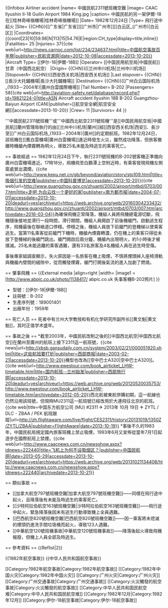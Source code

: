 
{{Infobox Airliner accident
|name= 中國民航2311號班機空難
|image= CAAC Ilyushin Il-18 Guilin Airport 1984 King.jpg
|caption= 中國民航的另一架伊爾-18在[[桂林奇峰嶺機場|桂林奇峰嶺機場]]
|Date= 1982年12月24日
|Type= 飛行途中起火
|Site= {{CHN}}[[广东省|广东省]][[广州市|广州市]][[白云区_(广州市)|白云区]]
|Coordinates={{coord|23|10|59.98|N|113|15|54.76|E|region:CH_type|display=title,inline}}
|Fatalities= 25
|Injuries= 37<ref name="centennial">{{cite web|url=http://news.carnoc.com/list/234/234637.html|title=中国航空事故百年祭|publisher=民航资源网|date=2012-10-08|accessdate=2013-10-20}}</ref>
|Aircraft Type= [[伊尔-18|伊爾-18B]]
|Operator= [[中国民用航空局|中國民航]]甘肃（中国西北航空）
|Origin= {{CHN}}[[兰州中川机场|兰州中川机场]]
|StopoverA= {{CHN}}[[西安西关机场|西安西关机场]]
|Last stopover= {{CHN}}[[長沙大托鋪機場|長沙大托鋪機場]]
|Destination= {{CHN}}[[广州白云国际机场_(1933－2004年)|廣州白雲國際機場]]
|Tail Number= B-202
|Passengers= 58<ref name="ASN">{{cite web|url=http://aviation-safety.net/database/record.php?id=19821224-0|title=ASN Aircraft accident Ilyushin 18B B-202 Guangzhou-Baiyun Airport (CAN)|publisher=[[航空安全網|航空安全網]]|accessdate=2013-10-20}}</ref>
|Crew= 11
|Survivors= 44
}}

'''中國民航2311號班機'''或'''中國西北航空2311號班機'''是[[中国民用航空局|中國民航]]蘭州管理局執行的由[[兰州中川机场|蘭州]]經[[西安西关机场|西安]]、長沙至[[广州白云国际机场_(1933－2004年)|廣州]]的定期航班。1982年12月24日，該班機在[[舊白雲機場|廣州白雲機場]]進近時發生火災，雖然成功降落，但旅客撤離時機艙內煙霧轉為明火，導致25名未能及時逃生的乘客死亡。

== 事故經過 ==
1982年12月24日下午，執行2311號班機的B-202號客機正準備向廣州白雲機場進近。17時18分，飛機飛至白鵝潭上空附近時，有乘客發現飛機左側窗處冒出濃煙。<ref name="kepu">{{cite web|url=http://www.kepu.net.cn/gb/beyond/aviation/story/sto109.html|title=吸烟引发的空难|publisher=中国科普博览|accessdate=2013-10-20}}</ref><ref>{{cite web|url=http://www.guangzhou.gov.cn/zhuanti/2002/airport/mtbd/0703/007.htm|title=走吧,为白云找一个更好的家|publisher=南方都市报|date=2004-07-01|accessdate=2013-10-20|deadurl=yes|archiveurl=https://web.archive.org/web/20160304233432/http://www.guangzhou.gov.cn/zhuanti/2002/airport/mtbd/0703/007.htm|archivedate=2016-03-04}}</ref>為確保飛機正常降落，機組人員將飛機總電源切斷，飛機隨後接地並滑行一段時間，滑行期間，機組人員開啟了前後機艙門，啟動逃生程序，飛機最後在聯絡道口停穩。停穩之後，機組人員放下前艙門的登機梯以使乘客逃生。當第11名乘客從前艙門下機時，機艙內煙霧轉濃，仍在機上的乘客只得從未放下登機梯的後艙門跳出。艙門開啟后兩分鐘，機艙內出現明火，約1小時後才被撲滅。25名未能逃離的乘客遇難，還有33名旅客及4名機組人員在逃生時受傷。<ref name="centennial"/>

事後專家組調查顯示，失火原因是一名旅客在機上吸煙，不慎將煙頭掉入座椅滑軌與機艙內壁間的縫隙中，從而觸發煙霧，艙門打開後氣流的進入加劇了燃燒。

== 肇事飛機 ==
{{External media |align=right |width=
 |image1 = [http://www.abpic.co.uk/photo/1138417/ abpic.co.uk 失事客機B-202照片]
}}
* 型號：[[伊尔-18|伊爾-18B]]
* 註冊號：B-202
* 生產序列號：189001401
* 出廠年份：1959年

== 死亡人员 ==
死者中有兰州大学教授和有机化学研究所副所长[[黄文魁|黄文魁]]，其时正值学术盛年。

== 事故之後 ==
*截至2003年，中國民航改制之後的[[中国西北航空|中国西北航空]]在蘭州至廣州的航班上接下2311這一航班號，<ref>{{cite news|url=http://xbsb.gansudaily.com.cn/system/2003/02/21/000051920.shtml|title=这些航班要打折|publisher=西部商报|date=2003-02-21|accessdate=2013-10-20}}</ref>機型也改為[[空中巴士A320|空中巴士A320]]。<ref>{{cite web|url=http://www.ewestour.com/book_airticket_LHW-timetable.htm|title=国内航班--兰州始发|publisher=西部旅行网|accessdate=2013-10-20|deadurl=yes|archiveurl=https://web.archive.org/web/20120520035753/http://www.ewestour.com/book_airticket_LHW-timetable.htm|archivedate=2012-05-20}}</ref>西北航被東航併購初期，這一航線也仍然沿用該班號，但現時MU2311這一航班號已經改用於大連飛往北京的航班。<ref>{{cite web|title=中国东方航空公司 (MU) #2311 ✈ 2013年 10月 19日 ✈ ZYTL / DLC - ZBAA / PEK 航班跟蹤|url=http://zh.flightaware.com/live/flight/CES2311/history/20131019/1350Z/ZYTL/ZBAA|publisher=FlightAware|date=2013-10-19}}</ref>
*事後不久的1983年，中國民航局規定國內旅客班機上禁止吸煙，1993年6月又宣佈從當年7月1日起逐步在國際航班上禁煙。<ref>{{cite web|url=http://www.caacnews.com.cn/newsshow.aspx?idnews=222440|title=飞机上为何不设吸烟区？|publisher=中国民航网|date=2013-05-29|accessdate=2013-10-20|deadurl=yes|archiveurl=https://web.archive.org/web/20131021134408/http://www.caacnews.com.cn/newsshow.aspx?idnews=222440|archivedate=2013-10-21}}</ref>

== 類似事故 ==
* [[加拿大航空797號班機空難|加拿大航空797號班機空難]]——同樣在飛行途中起火，且降落後有未能及時逃生的乘客死亡。
* [[沙特阿拉伯航空163號班機空難|沙特阿拉伯航空163號班機空難]]——飛行途中起火，緊急降落後因未有逃生行動導致機上全員遇難。
* [[巴西航空820號班機空難|巴西航空820號班機空難]]——因一乘客將未熄滅的煙頭扔進洗手間垃圾桶而起火，導致123人遇難。
* [[中華航空120號班機事故|中華航空120號班機事故]]——降落後起火導致飛機報廢，但機上人員全部及時逃生。

== 參考資料 ==
{{Reflist|2}}

{{1982年航空事故}}
{{中华人民共和国航空事故}}

[[Category:1982年航空事故|Category:1982年航空事故]]
[[Category:1982年中国火灾|Category:1982年中国火灾]]
[[Category:广州火灾|Category:广州火灾]]
[[Category:广州交通事故|Category:广州交通事故]]
[[Category:火災觸發的航空事故|Category:火災觸發的航空事故]]
[[Category:中华人民共和国民航空难|Category:中华人民共和国民航空难]]
[[Category:1982年12月|Category:1982年12月]]
[[Category:伊尔-18航空事故|Category:伊尔-18航空事故]]